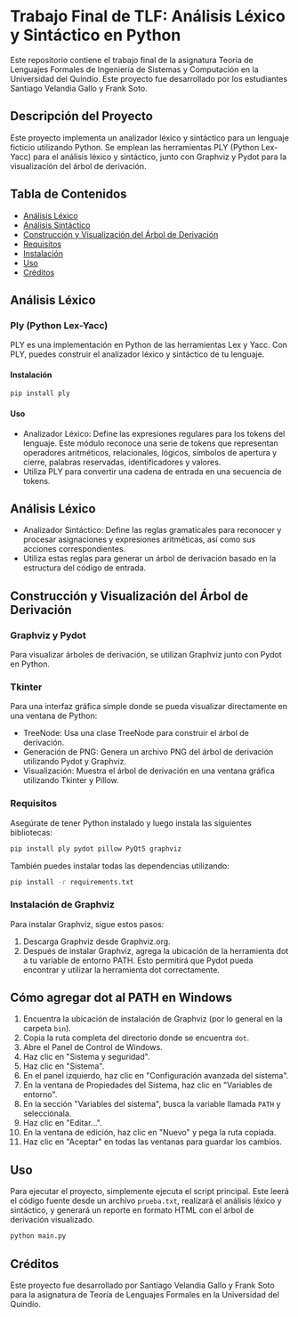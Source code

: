 # Trabajo Final de TLF: Análisis Léxico y Sintáctico en Python

Este repositorio contiene el trabajo final de la asignatura Teoría de Lenguajes Formales de Ingeniería de Sistemas y Computación en la Universidad del Quindío. Este proyecto fue desarrollado por los estudiantes Santiago Velandia Gallo y Frank Soto.

## Descripción del Proyecto

Este proyecto implementa un analizador léxico y sintáctico para un lenguaje ficticio utilizando Python. Se emplean las herramientas PLY (Python Lex-Yacc) para el análisis léxico y sintáctico, junto con Graphviz y Pydot para la visualización del árbol de derivación.

## Tabla de Contenidos

- [Análisis Léxico](#análisis-léxico)
- [Análisis Sintáctico](#análisis-sintáctico)
- [Construcción y Visualización del Árbol de Derivación](#construcción-y-visualización-del-árbol-de-derivación)
- [Requisitos](#requisitos)
- [Instalación](#instalación)
- [Uso](#uso)
- [Créditos](#créditos)

## Análisis Léxico

### Ply (Python Lex-Yacc)

PLY es una implementación en Python de las herramientas Lex y Yacc. Con PLY, puedes construir el analizador léxico y sintáctico de tu lenguaje.

#### Instalación
```bash
pip install ply
```
#### Uso
- Analizador Léxico: Define las expresiones regulares para los tokens del lenguaje. Este módulo reconoce una serie de tokens que representan operadores aritméticos, relacionales, lógicos, símbolos de apertura y cierre, palabras reservadas, identificadores y valores.
- Utiliza PLY para convertir una cadena de entrada en una secuencia de tokens.

## Análisis Léxico
- Analizador Sintáctico: Define las reglas gramaticales para reconocer y procesar asignaciones y expresiones aritméticas, así como sus acciones correspondientes.
- Utiliza estas reglas para generar un árbol de derivación basado en la estructura del código de entrada.

## Construcción y Visualización del Árbol de Derivación
### Graphviz y Pydot
Para visualizar árboles de derivación, se utilizan Graphviz junto con Pydot en Python.
### Tkinter
Para una interfaz gráfica simple donde se pueda visualizar directamente en una ventana de Python:

- TreeNode: Usa una clase TreeNode para construir el árbol de derivación.
- Generación de PNG: Genera un archivo PNG del árbol de derivación utilizando Pydot y Graphviz.
- Visualización: Muestra el árbol de derivación en una ventana gráfica utilizando Tkinter y Pillow.

### Requisitos
Asegúrate de tener Python instalado y luego instala las siguientes bibliotecas:
```bash
pip install ply pydot pillow PyQt5 graphviz
```
También puedes instalar todas las dependencias utilizando:
```bash
pip install -r requirements.txt
```
### Instalación de Graphviz
Para instalar Graphviz, sigue estos pasos:

1. Descarga Graphviz desde Graphviz.org.
2. Después de instalar Graphviz, agrega la ubicación de la herramienta dot a tu variable de entorno PATH. Esto permitirá que Pydot pueda encontrar y utilizar la herramienta dot correctamente.

## Cómo agregar dot al PATH en Windows

1. Encuentra la ubicación de instalación de Graphviz (por lo general en la carpeta `bin`).
2. Copia la ruta completa del directorio donde se encuentra `dot`.
3. Abre el Panel de Control de Windows.
4. Haz clic en "Sistema y seguridad".
5. Haz clic en "Sistema".
6. En el panel izquierdo, haz clic en "Configuración avanzada del sistema".
7. En la ventana de Propiedades del Sistema, haz clic en "Variables de entorno".
8. En la sección "Variables del sistema", busca la variable llamada `PATH` y selecciónala.
9. Haz clic en "Editar...".
10. En la ventana de edición, haz clic en "Nuevo" y pega la ruta copiada.
11. Haz clic en "Aceptar" en todas las ventanas para guardar los cambios.

## Uso

Para ejecutar el proyecto, simplemente ejecuta el script principal. Este leerá el código fuente desde un archivo `prueba.txt`, realizará el análisis léxico y sintáctico, y generará un reporte en formato HTML con el árbol de derivación visualizado.
```bash
python main.py
```
## Créditos
Este proyecto fue desarrollado por Santiago Velandia Gallo y Frank Soto para la asignatura de Teoría de Lenguajes Formales en la Universidad del Quindío.